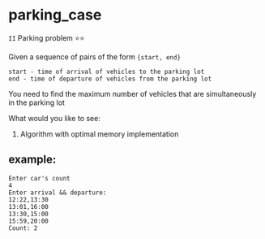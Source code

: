 # parking_case

`II` Parking problem ⭐⭐

Given a sequence of pairs of the form `{start, end}`
```
start - time of arrival of vehicles to the parking lot
end - time of departure of vehicles from the parking lot
```
You need to find the maximum number of vehicles that are simultaneously in the parking lot

What would you like to see:
1. Algorithm with optimal memory implementation

## example:

```
Enter car's count
4
Enter arrival && departure:
12:22,13:30
13:01,16:00
13:30,15:00
15:59,20:00
Count: 2
```
